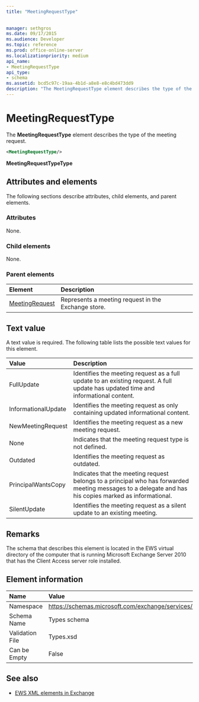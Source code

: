 ```yaml
---
title: "MeetingRequestType"
 
 
manager: sethgros
ms.date: 09/17/2015
ms.audience: Developer
ms.topic: reference
ms.prod: office-online-server
ms.localizationpriority: medium
api_name:
- MeetingRequestType
api_type:
- schema
ms.assetid: bcd5c97c-19aa-4b1d-a8e8-e8c4bd473dd9
description: "The MeetingRequestType element describes the type of the meeting request."
---
```


# MeetingRequestType

The **MeetingRequestType** element describes the type of the meeting request. 
  
```xml
<MeetingRequestType/>
```

 **MeetingRequestTypeType**
## Attributes and elements

The following sections describe attributes, child elements, and parent elements.
  
### Attributes

None.
  
### Child elements

None.
  
### Parent elements

|**Element**|**Description**|
|:-----|:-----|
|[MeetingRequest](meetingrequest.md) <br/> |Represents a meeting request in the Exchange store.  <br/> |
   
## Text value

A text value is required. The following table lists the possible text values for this element.
  
|**Value**|**Description**|
|:-----|:-----|
|FullUpdate  <br/> |Identifies the meeting request as a full update to an existing request. A full update has updated time and informational content.  <br/> |
|InformationalUpdate  <br/> |Identifies the meeting request as only containing updated informational content.  <br/> |
|NewMeetingRequest  <br/> |Identifies the meeting request as a new meeting request.  <br/> |
|None  <br/> |Indicates that the meeting request type is not defined.  <br/> |
|Outdated  <br/> |Identifies the meeting request as outdated.  <br/> |
|PrincipalWantsCopy  <br/> |Indicates that the meeting request belongs to a principal who has forwarded meeting messages to a delegate and has his copies marked as informational.  <br/> |
|SilentUpdate  <br/> |Identifies the meeting request as a silent update to an existing meeting.  <br/> |
   
## Remarks

The schema that describes this element is located in the EWS virtual directory of the computer that is running Microsoft Exchange Server 2010 that has the Client Access server role installed.
  
## Element information

|**Name**|**Value**|
|:-----|:-----|
|Namespace  <br/> |https://schemas.microsoft.com/exchange/services/2006/types  <br/> |
|Schema Name  <br/> |Types schema  <br/> |
|Validation File  <br/> |Types.xsd  <br/> |
|Can be Empty  <br/> |False  <br/> |
   
## See also



- [EWS XML elements in Exchange](ews-xml-elements-in-exchange.md)

